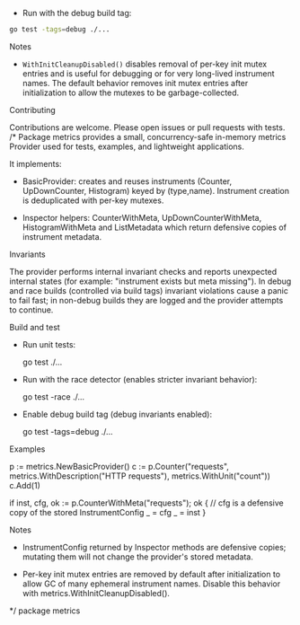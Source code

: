 - Run with the debug build tag:

```bash
go test -tags=debug ./...
```

Notes

- `WithInitCleanupDisabled()` disables removal of per-key init mutex entries and
  is useful for debugging or for very long-lived instrument names. The default
  behavior removes init mutex entries after initialization to allow the mutexes
  to be garbage-collected.

Contributing

Contributions are welcome. Please open issues or pull requests with tests.
/*
Package metrics provides a small, concurrency-safe in-memory metrics Provider used
for tests, examples, and lightweight applications.

It implements:

  - BasicProvider: creates and reuses instruments (Counter, UpDownCounter, Histogram)
    keyed by (type,name). Instrument creation is deduplicated with per-key mutexes.

  - Inspector helpers: CounterWithMeta, UpDownCounterWithMeta, HistogramWithMeta and
    ListMetadata which return defensive copies of instrument metadata.

Invariants

The provider performs internal invariant checks and reports unexpected internal
states (for example: "instrument exists but meta missing"). In debug and race
builds (controlled via build tags) invariant violations cause a panic to fail
fast; in non-debug builds they are logged and the provider attempts to continue.

Build and test

  - Run unit tests:

    go test ./...

  - Run with the race detector (enables stricter invariant behavior):

    go test -race ./...

  - Enable debug build tag (debug invariants enabled):

    go test -tags=debug ./...

Examples

  p := metrics.NewBasicProvider()
  c := p.Counter("requests", metrics.WithDescription("HTTP requests"), metrics.WithUnit("count"))
  c.Add(1)

  if inst, cfg, ok := p.CounterWithMeta("requests"); ok {
      // cfg is a defensive copy of the stored InstrumentConfig
      _ = cfg
      _ = inst
  }

Notes

  - InstrumentConfig returned by Inspector methods are defensive copies; mutating them
    will not change the provider's stored metadata.

  - Per-key init mutex entries are removed by default after initialization to allow
    GC of many ephemeral instrument names. Disable this behavior with
    metrics.WithInitCleanupDisabled().

*/
package metrics

